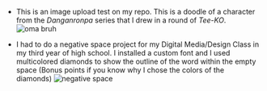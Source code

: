 * This is an image upload test on my repo. This is a doodle of a character from the *Danganronpa* series that I drew in a round of *Tee-KO*. ![oma bruh](omabruh.png)

* I had to do a negative space project for my Digital Media/Design Class in my third year of high school. I installed a custom font and I used multicolored diamonds to show the outline of the word within the empty space (Bonus points if you know why I chose the colors of the diamonds) ![negative space](negativespace.png)
